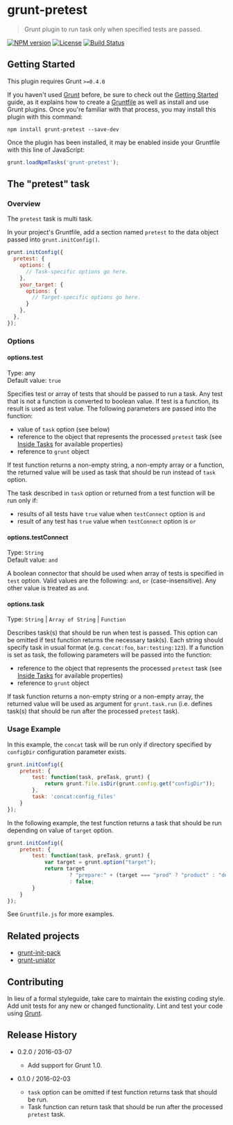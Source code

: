 # grunt-pretest

> Grunt plugin to run task only when specified tests are passed.

[![NPM version](https://badge.fury.io/js/grunt-pretest.png)](http://badge.fury.io/js/grunt-pretest)
[![License](https://img.shields.io/github/license/gamtiq/grunt-pretest.svg)](https://raw.githubusercontent.com/gamtiq/grunt-pretest/master/LICENSE-MIT)
[![Build Status](https://secure.travis-ci.org/gamtiq/grunt-pretest.png?branch=master)](http://travis-ci.org/gamtiq/grunt-pretest)

## Getting Started
This plugin requires Grunt `>=0.4.0`

If you haven't used [Grunt](http://gruntjs.com/) before, be sure to check out the [Getting Started](http://gruntjs.com/getting-started) guide, as it explains how to create a [Gruntfile](http://gruntjs.com/sample-gruntfile) as well as install and use Grunt plugins. Once you're familiar with that process, you may install this plugin with this command:

```shell
npm install grunt-pretest --save-dev
```

Once the plugin has been installed, it may be enabled inside your Gruntfile with this line of JavaScript:

```js
grunt.loadNpmTasks('grunt-pretest');
```

## The "pretest" task

### Overview
The `pretest` task is multi task.

In your project's Gruntfile, add a section named `pretest` to the data object passed into `grunt.initConfig()`.

```js
grunt.initConfig({
  pretest: {
    options: {
      // Task-specific options go here.
    },
    your_target: {
      options: {
        // Target-specific options go here.
      }
    },
  },
});
```

### Options

#### options.test
Type: any  
Default value: `true`

Specifies test or array of tests that should be passed to run a task.
Any test that is not a function is converted to boolean value.
If test is a function, its result is used as test value.
The following parameters are passed into the function:

* value of `task` option (see below)
* reference to the object that represents the processed `pretest` task (see [Inside Tasks](http://gruntjs.com/api/inside-tasks) for available properties)
* reference to `grunt` object

If test function returns a non-empty string, a non-empty array or a function,
the returned value will be used as task that should be run instead of `task` option.

The task described in `task` option or returned from a test function will be run only if:

* results of all tests have `true` value when `testConnect` option is `and`
* result of any test has `true` value when `testConnect` option is `or`

#### options.testConnect
Type: `String`  
Default value: `and`

A boolean connector that should be used when array of tests is specified in `test` option.
Valid values are the following: `and`, `or` (case-insensitive). Any other value is treated as `and`.

#### options.task
Type: `String` | `Array of String` | `Function`

Describes task(s) that should be run when test is passed.
This option can be omitted if test function returns the necessary task(s).
Each string should specify task in usual format (e.g. `concat:foo`, `bar:testing:123`).
If a function is set as task, the following parameters will be passed into the function:

* reference to the object that represents the processed `pretest` task (see [Inside Tasks](http://gruntjs.com/api/inside-tasks) for available properties)
* reference to `grunt` object

If task function returns a non-empty string or a non-empty array, the returned value will be used as argument for `grunt.task.run`
(i.e. defines task(s) that should be run after the processed `pretest` task).

### Usage Example

In this example, the `concat` task will be run only if directory specified by `configDir` configuration parameter exists.

```js
grunt.initConfig({
    pretest: {
        test: function(task, preTask, grunt) {
            return grunt.file.isDir(grunt.config.get("configDir"));
        },
        task: 'concat:config_files'
    }
});
```

In the following example, the test function returns a task that should be run depending on value of `target` option.

```js
grunt.initConfig({
    pretest: {
        test: function(task, preTask, grunt) {
            var target = grunt.option("target");
            return target
                    ? "prepare:" + (target === "prod" ? "product" : "dev")
                    : false;
        }
    }
});
```

See `Gruntfile.js` for more examples.

## Related projects

* [grunt-init-pack](https://github.com/gamtiq/grunt-init-pack)
* [grunt-uniator](https://github.com/gamtiq/grunt-uniator)

## Contributing
In lieu of a formal styleguide, take care to maintain the existing coding style. Add unit tests for any new or changed functionality. Lint and test your code using [Grunt](http://gruntjs.com/).

## Release History

* 0.2.0 / 2016-03-07
    - Add support for Grunt 1.0.

* 0.1.0 / 2016-02-03
    - `task` option can be omitted if test function returns task that should be run.
    - Task function can return task that should be run after the processed `pretest` task.

